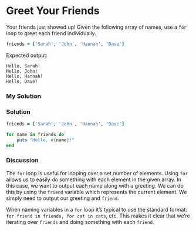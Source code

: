 # Greet Your Friends
Your friends just showed up! Given the following array of names, use a `for` loop to greet each friend individually.

```rb 
friends = ['Sarah', 'John', 'Hannah', 'Dave']
``` 

Expected output:

```
Hello, Sarah!
Hello, John!
Hello, Hannah!
Hello, Dave!
```

### My Solution

### Solution

```rb 
friends = ['Sarah', 'John', 'Hannah', 'Dave']

for name in friends do
	puts "Hello, #{name}!"
end
```

### Discussion

The `for` loop is useful for looping over a set number of elements. Using `for` allows us to easily do something with each element in the given array. In this case, we want to output each name along with a greeting. We can do this by using the `friend` variable which represents the current element. We simply need to output our greeting and `friend`.

When naming variables in a `for` loop it’s typical to use the standard format: `for friend in friends, for cat in cats`, etc. This makes it clear that we’re iterating over `friends` and doing something with each `friend`.
